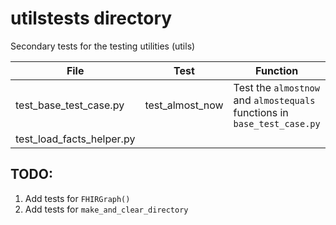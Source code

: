 # utilstests directory
Secondary tests for the testing utilities (utils)

| File | Test | Function | Dependencies |
| ---- | ---- | -------- | -------- |
| test_base_test_case.py | test_almost_now | Test the `almostnow` and `almostequals` functions in `base_test_case.py` | (none) |
| test_load_facts_helper.py | | | |

## TODO:
1) Add tests for `FHIRGraph()`
2) Add tests for `make_and_clear_directory`